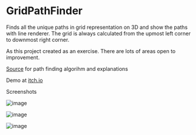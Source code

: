 # GridPathFinder
Finds all the unique paths in grid representation on 3D and show the paths with line renderer. The grid is always calculated from the upmost left corner to downmost right corner.

As this project created as an exercise. There are lots of areas open to improvement.

[Source](https://www.geeksforgeeks.org/find-paths-given-source-destination/) for path finding algorihm and explanations

Demo at [itch.io](https://devsplorer.itch.io/3d-grid-unique-path-finder)

Screenshots

![image](https://user-images.githubusercontent.com/15265331/201537718-e4b4f34f-0e7f-4b88-a0ff-cdf0c0b0c030.png)

![image](https://user-images.githubusercontent.com/15265331/201537754-03a07f00-f1c1-4ee2-8e1a-5e85b084dec9.png)

![image](https://user-images.githubusercontent.com/15265331/201537781-83f0f291-70a2-413b-84db-2e98aa117fd2.png)
